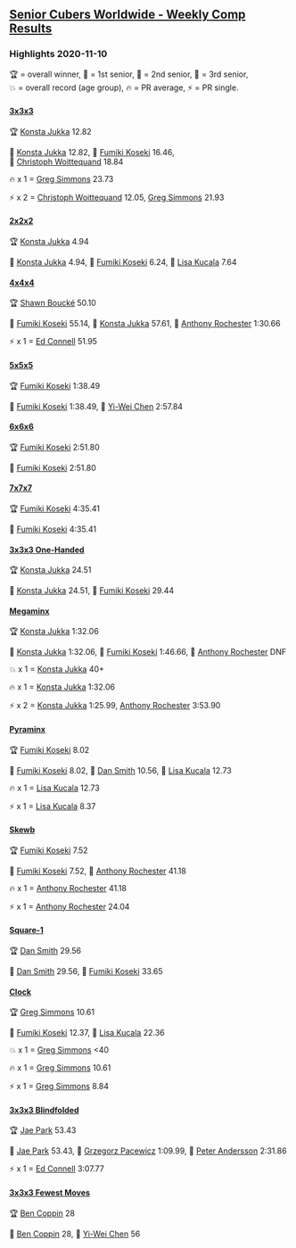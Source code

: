 <style>table {white-space: nowrap;}</style>
<link rel="stylesheet" type="text/css" href="/scw-comp/css/flags.css" />

## [Senior Cubers Worldwide - Weekly Comp Results](/scw-comp/results/)
### Highlights 2020-11-10

<span style="white-space: nowrap;">🏆 = overall winner</span>, <span style="white-space: nowrap;">🥇 = 1st senior</span>, <span style="white-space: nowrap;">🥈 = 2nd senior</span>, <span style="white-space: nowrap;">🥉 = 3rd senior</span>, <span style="white-space: nowrap;">💥 = overall record (age group)</span>, <span style="white-space: nowrap;">🔥 = PR average</span>, <span style="white-space: nowrap;">⚡ = PR single</span>.

#### [3x3x3](333.md)

<span style="white-space: nowrap;">🏆 [Konsta Jukka](../../persons/konsta_jukka/333.md) 12.82</span>

<span style="white-space: nowrap;">🥇 [Konsta Jukka](../../persons/konsta_jukka/333.md) 12.82</span>, <span style="white-space: nowrap;">🥈 [Fumiki Koseki](../../persons/fumiki_koseki/333.md) 16.46</span>, <span style="white-space: nowrap;">🥉 [Christoph Woittequand](../../persons/christoph_woittequand/333.md) 18.84</span>

🔥 x 1 = <span style="white-space: nowrap;">[Greg Simmons](../../persons/greg_simmons/333.md) 23.73</span>

⚡ x 2 = <span style="white-space: nowrap;">[Christoph Woittequand](../../persons/christoph_woittequand/333.md) 12.05</span>, <span style="white-space: nowrap;">[Greg Simmons](../../persons/greg_simmons/333.md) 21.93</span>

#### [2x2x2](222.md)

<span style="white-space: nowrap;">🏆 [Konsta Jukka](../../persons/konsta_jukka/222.md) 4.94</span>

<span style="white-space: nowrap;">🥇 [Konsta Jukka](../../persons/konsta_jukka/222.md) 4.94</span>, <span style="white-space: nowrap;">🥈 [Fumiki Koseki](../../persons/fumiki_koseki/222.md) 6.24</span>, <span style="white-space: nowrap;">🥉 [Lisa Kucala](../../persons/lisa_kucala/222.md) 7.64</span>

#### [4x4x4](444.md)

<span style="white-space: nowrap;">🏆 [Shawn Boucké](../../persons/shawn_boucke/444.md) 50.10</span>

<span style="white-space: nowrap;">🥇 [Fumiki Koseki](../../persons/fumiki_koseki/444.md) 55.14</span>, <span style="white-space: nowrap;">🥈 [Konsta Jukka](../../persons/konsta_jukka/444.md) 57.61</span>, <span style="white-space: nowrap;">🥉 [Anthony Rochester](../../persons/anthony_rochester/444.md) 1:30.66</span>

⚡ x 1 = <span style="white-space: nowrap;">[Ed Connell](../../persons/ed_connell/444.md) 51.95</span>

#### [5x5x5](555.md)

<span style="white-space: nowrap;">🏆 [Fumiki Koseki](../../persons/fumiki_koseki/555.md) 1:38.49</span>

<span style="white-space: nowrap;">🥇 [Fumiki Koseki](../../persons/fumiki_koseki/555.md) 1:38.49</span>, <span style="white-space: nowrap;">🥈 [Yi-Wei Chen](../../persons/yi_wei_chen/555.md) 2:57.84</span>

#### [6x6x6](666.md)

<span style="white-space: nowrap;">🏆 [Fumiki Koseki](../../persons/fumiki_koseki/666.md) 2:51.80</span>

<span style="white-space: nowrap;">🥇 [Fumiki Koseki](../../persons/fumiki_koseki/666.md) 2:51.80</span>

#### [7x7x7](777.md)

<span style="white-space: nowrap;">🏆 [Fumiki Koseki](../../persons/fumiki_koseki/777.md) 4:35.41</span>

<span style="white-space: nowrap;">🥇 [Fumiki Koseki](../../persons/fumiki_koseki/777.md) 4:35.41</span>

#### [3x3x3 One-Handed](333oh.md)

<span style="white-space: nowrap;">🏆 [Konsta Jukka](../../persons/konsta_jukka/333oh.md) 24.51</span>

<span style="white-space: nowrap;">🥇 [Konsta Jukka](../../persons/konsta_jukka/333oh.md) 24.51</span>, <span style="white-space: nowrap;">🥈 [Fumiki Koseki](../../persons/fumiki_koseki/333oh.md) 29.44</span>

#### [Megaminx](minx.md)

<span style="white-space: nowrap;">🏆 [Konsta Jukka](../../persons/konsta_jukka/minx.md) 1:32.06</span>

<span style="white-space: nowrap;">🥇 [Konsta Jukka](../../persons/konsta_jukka/minx.md) 1:32.06</span>, <span style="white-space: nowrap;">🥈 [Fumiki Koseki](../../persons/fumiki_koseki/minx.md) 1:46.66</span>, <span style="white-space: nowrap;">🥉 [Anthony Rochester](../../persons/anthony_rochester/minx.md) DNF</span>

💥 x 1 = <span style="white-space: nowrap;">[Konsta Jukka](../../persons/konsta_jukka/minx.md) 40+</span>

🔥 x 1 = <span style="white-space: nowrap;">[Konsta Jukka](../../persons/konsta_jukka/minx.md) 1:32.06</span>

⚡ x 2 = <span style="white-space: nowrap;">[Konsta Jukka](../../persons/konsta_jukka/minx.md) 1:25.99</span>, <span style="white-space: nowrap;">[Anthony Rochester](../../persons/anthony_rochester/minx.md) 3:53.90</span>

#### [Pyraminx](pyram.md)

<span style="white-space: nowrap;">🏆 [Fumiki Koseki](../../persons/fumiki_koseki/pyram.md) 8.02</span>

<span style="white-space: nowrap;">🥇 [Fumiki Koseki](../../persons/fumiki_koseki/pyram.md) 8.02</span>, <span style="white-space: nowrap;">🥈 [Dan Smith](../../persons/dan_smith/pyram.md) 10.56</span>, <span style="white-space: nowrap;">🥉 [Lisa Kucala](../../persons/lisa_kucala/pyram.md) 12.73</span>

🔥 x 1 = <span style="white-space: nowrap;">[Lisa Kucala](../../persons/lisa_kucala/pyram.md) 12.73</span>

⚡ x 1 = <span style="white-space: nowrap;">[Lisa Kucala](../../persons/lisa_kucala/pyram.md) 8.37</span>

#### [Skewb](skewb.md)

<span style="white-space: nowrap;">🏆 [Fumiki Koseki](../../persons/fumiki_koseki/skewb.md) 7.52</span>

<span style="white-space: nowrap;">🥇 [Fumiki Koseki](../../persons/fumiki_koseki/skewb.md) 7.52</span>, <span style="white-space: nowrap;">🥈 [Anthony Rochester](../../persons/anthony_rochester/skewb.md) 41.18</span>

🔥 x 1 = <span style="white-space: nowrap;">[Anthony Rochester](../../persons/anthony_rochester/skewb.md) 41.18</span>

⚡ x 1 = <span style="white-space: nowrap;">[Anthony Rochester](../../persons/anthony_rochester/skewb.md) 24.04</span>

#### [Square-1](sq1.md)

<span style="white-space: nowrap;">🏆 [Dan Smith](../../persons/dan_smith/sq1.md) 29.56</span>

<span style="white-space: nowrap;">🥇 [Dan Smith](../../persons/dan_smith/sq1.md) 29.56</span>, <span style="white-space: nowrap;">🥈 [Fumiki Koseki](../../persons/fumiki_koseki/sq1.md) 33.65</span>

#### [Clock](clock.md)

<span style="white-space: nowrap;">🏆 [Greg Simmons](../../persons/greg_simmons/clock.md) 10.61</span>

<span style="white-space: nowrap;">🥇 [Fumiki Koseki](../../persons/fumiki_koseki/clock.md) 12.37</span>, <span style="white-space: nowrap;">🥈 [Lisa Kucala](../../persons/lisa_kucala/clock.md) 22.36</span>

💥 x 1 = <span style="white-space: nowrap;">[Greg Simmons](../../persons/greg_simmons/clock.md) <40</span>

🔥 x 1 = <span style="white-space: nowrap;">[Greg Simmons](../../persons/greg_simmons/clock.md) 10.61</span>

⚡ x 1 = <span style="white-space: nowrap;">[Greg Simmons](../../persons/greg_simmons/clock.md) 8.84</span>

#### [3x3x3 Blindfolded](333bf.md)

<span style="white-space: nowrap;">🏆 [Jae Park](../../persons/jae_park/333bf.md) 53.43</span>

<span style="white-space: nowrap;">🥇 [Jae Park](../../persons/jae_park/333bf.md) 53.43</span>, <span style="white-space: nowrap;">🥈 [Grzegorz Pacewicz](../../persons/grzegorz_pacewicz/333bf.md) 1:09.99</span>, <span style="white-space: nowrap;">🥉 [Peter Andersson](../../persons/peter_andersson/333bf.md) 2:31.86</span>

⚡ x 1 = <span style="white-space: nowrap;">[Ed Connell](../../persons/ed_connell/333bf.md) 3:07.77</span>

#### [3x3x3 Fewest Moves](333fm.md)

<span style="white-space: nowrap;">🏆 [Ben Coppin](../../persons/ben_coppin/333fm.md) 28</span>

<span style="white-space: nowrap;">🥇 [Ben Coppin](../../persons/ben_coppin/333fm.md) 28</span>, <span style="white-space: nowrap;">🥈 [Yi-Wei Chen](../../persons/yi_wei_chen/333fm.md) 56</span>


<!-- Global site tag (gtag.js) - Google Analytics -->
<script async src="https://www.googletagmanager.com/gtag/js?id=UA-86348435-3"></script>
<script>window.dataLayer = window.dataLayer || []; function gtag() {dataLayer.push(arguments);} gtag('js', new Date()); gtag('config', 'UA-86348435-3');</script>
